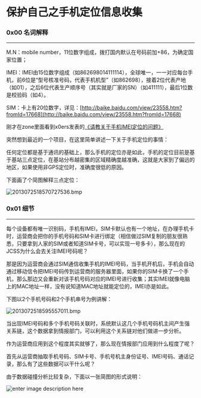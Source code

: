 # 保护自己之手机定位信息收集

### 0x00 名词解释

* * *

M.N：mobile number，11位数字组成，拨打国内默认在号码前加+86，为确定国家位置；

IMEI：IMEI由15位数字组成（如862698014111114），全球唯一，一一对应每台手机，前6位是“型号核准号码，代表手机机型”（如862698），接着2位代表产地（如01），之后6位代表生产顺序号（其实就是厂家的SN）（如411111），最后1位数是校验码（如4）。

SIM：卡上有20位数字，详见：[http://baike.baidu.com/view/23558.htm?fromId=17668](http://baike.baidu.com/view/23558.htm?fromId=17668)

刚才在zone里面看到x0ers发表的[《请教关于手机IMEI定位的问题》](http://zone.wooyun.org/content/5405)

突然想到最近的一个项目，在这里简单讲述一下关于手机定位的事情：

任何定位都是基于通讯的基础上，那么手机的定位亦是如此，手机的定位目前是基于基站三点定位，在基站分布越密集的区域精确度越准确，这就是大家到了偏远的地区，如果使用非GPS定位时，准确度很低的原因。

下面画了个简图解释三点定位：

![2013072518570727536.bmp](http://drops.javaweb.org/uploads/images/712ca0edae8b2782930fc19d9680658a9a27395a.jpg)

### 0x01 细节

* * *

每个设备都有唯一识别码，手机有IMEI，SIM卡默认也有一个地址，在办理手机卡时，运营商会把你的手机号码和SIM卡进行绑定（相信做过SIM复制的朋友很熟悉，只要拿到人家的SIM或者知道SIM卡号，可以实现一号多卡），那么现在的JCSS为什么会去关注IMEI号码呢？

那是因为运营商会通过SIM通信收集手机的IMEI号码，当手机开机后，手机会自动通过移动信令把IMEI号码传到运营商的服务器里面，如果你的SIM卡换了一个手机，那么那边又会重新对该手机号码对应的IMEI号进行收集；其实IMEI就像电脑上的MAC地址一样，没有说知道MAC地址就能定位的，IMEI亦是如此。

下图以2个手机号码和2个手机串号为例讲解：

![2013072518595557011.bmp](http://drops.javaweb.org/uploads/images/2d0725a88c834111f44d5c1b57f2d631940b3210.jpg)

当出现IMEI号码和多个手机号码关联时，系统默认这几个手机号码机主间产生强关系链，这个数据拿到情报部门，可以利用这个关系链对他们做进一步分析。

作为运营商应用到这个程度其实就够了，那么现在情报部门应用到什么程度了呢？

首先从运营商抽取手机号码、SIM卡号、手机号机主身份证号、IMEI号码、通话记录，那么有了这些数据可以干什么呢？

由于数据碰撞分析比较复杂，下面以一张简图的形式说明：

![enter image description here](http://drops.javaweb.org/uploads/images/60501907543b9f765e3e48036a0634f1c1fe879e.jpg)